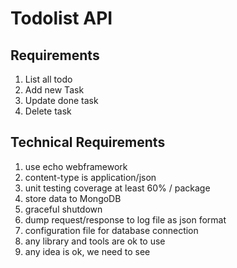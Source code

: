 Todolist API
============

Requirements
-----------
1. List all todo
2. Add new Task
3. Update done task
4. Delete task


Technical Requirements
-----------
1. use echo webframework
2. content-type is application/json
3. unit testing coverage at least 60% / package
4. store data to MongoDB
5. graceful shutdown
6. dump request/response to log file as json format
7. configuration file for database connection
8. any library and tools are ok to use
9. any idea is ok, we need to see